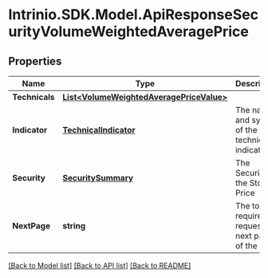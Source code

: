 # Intrinio.SDK.Model.ApiResponseSecurityVolumeWeightedAveragePrice
## Properties

Name | Type | Description | Notes
------------ | ------------- | ------------- | -------------
**Technicals** | [**List&lt;VolumeWeightedAveragePriceValue&gt;**](VolumeWeightedAveragePriceValue.md) |  | [optional] 
**Indicator** | [**TechnicalIndicator**](TechnicalIndicator.md) | The name and symbol of the technical indicator | [optional] 
**Security** | [**SecuritySummary**](SecuritySummary.md) | The Security of the Stock Price | [optional] 
**NextPage** | **string** | The token required to request the next page of the data | [optional] 

[[Back to Model list]](../README.md#documentation-for-models) [[Back to API list]](../README.md#documentation-for-api-endpoints) [[Back to README]](../README.md)

